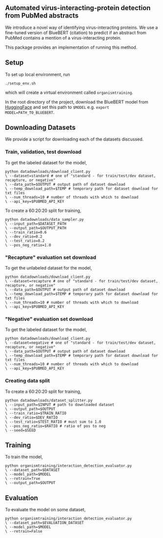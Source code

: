 ## Automated virus-interacting-protein detection from PubMed abstracts

We introduce a novel way of identifying virus-interacting proteins. We use a fine-tuned version of BlueBERT (citation) to predict if an abstract from PubMed contains a mention of a virus-interacting protein.

This package provides an implementation of running this method.

## Setup
To set up local environment, run
```
./setup_env.sh
```
which will create a virtual environment called `organismtraining`.

In the root directory of the project, download the BlueBERT model from [HuggingFace](https://huggingface.co/bionlp/bluebert_pubmed_uncased_L-12_H-768_A-12/tree/main) and set this path to `$MODEL` e.g. `export MODEL=PATH_TO_BLUEBERT`.

## Downloading Datasets
We provide a script for downloading each of the datasets discussed.

### Train, validation, test download
To get the labeled dataset for the model,
```
python datadownloads/download_client.py
\ --dataset=standard # one of "standard - for train/test/dev dataset, recapture, or negative"
\ --data_path=$OUTPUT # output path of dataset download
\ --temp_download_path=$TEMP # temporary path for dataset download for txt files
\ --num_threads=10 # number of threads with which to download
\ --api_key=$PUBMED_API_KEY
```

To create a 60:20:20 split for training,
```
python datadownloads/data_sampler.py
\ --input_path=$DATASET_PATH
\ --output_path=$OUTPUT_PATH
\ --train_ratio=0.6
\ --dev_ratio=0.2
\ --test_ratio=0.2
\ --pos_neg_ratio=1.0
```

### "Recapture" evaluation set download
To get the unlabeled dataset for the model,
```
python datadownloads/download_client.py
\ --dataset=recapture # one of "standard - for train/test/dev dataset, recapture, or negative"
\ --data_path=$OUTPUT # output path of dataset download
\ --temp_download_path=$TEMP # temporary path for dataset download for txt files
\ --num_threads=10 # number of threads with which to download
\ --api_key=$PUBMED_API_KEY
```

### "Negative" evaluation set download
To get the labeled dataset for the model,
```
python datadownloads/download_client.py
\ --dataset=negative # one of "standard - for train/test/dev dataset, recapture, or negative"
\ --data_path=$OUTPUT # output path of dataset download
\ --temp_download_path=$TEMP # temporary path for dataset download for txt files
\ --num_threads=10 # number of threads with which to download
\ --api_key=$PUBMED_API_KEY
```

### Creating data split

To create a 60:20:20 split for training,
```
python datadownloads/dataset_splitter.py
\ --input_path=$INPUT # path to downloaded dataset
\ --output_path=$OUTPUT
\ --train_ratio=$TRAIN_RATIO
\ --dev_ratio=$DEV_RATIO
\ --test_ratio=$TEST_RATIO # must sum to 1.0
\ --pos_neg_ratio=$RATIO # ratio of pos to neg
\ --seed=$SEED
```

## Training
To train the model,
```
python organismtraining/interaction_detection_evaluator.py
\ --dataset_path=$DATASET
\ --model_path=$MODEL
\ --retrain=True
\ --output_path=$OUTPUT
```

## Evaluation
To evaluate the model on some dataset,
```
python organismtraining/interaction_detection_evaluator.py
\ --dataset_path=$EVALUATION_DATASET
\ --model_path=$MODEL
\ --retrain=False
```